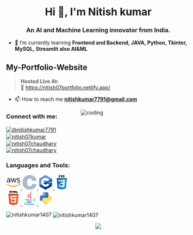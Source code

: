 

<h1 align="center">Hi 👋, I'm Nitish kumar</h1>
<h3 align="center">An AI and Machine Learning innovator from India.</h3>

- 🌱 I’m currently learning **Frontend and Backend, JAVA, Python, Tkinter, MySQL, Streamlit also AI&ML**
## My-Portfolio-Website


> **Hosted Live At:**  
> 🔗 https://nitish07portfolio.netlify.app/

- 📫 How to reach me **nitishkumar7791@gmail.com**

<img align="right" alt="coding" width=300 height="200" src="https://easy-peasy.ai/cdn-cgi/image/quality=80,format=auto,width=700/https://media.easy-peasy.ai/646a1bbc-07b2-4ade-bdb2-ce06f45de39e/1e58beda-b88b-4d15-a57a-9803028d235a.png">

<h3 align="left">Connect with me:</h3>
<p align="left">
<a href="https://twitter.com/@nitishkumar7791" target="blank"><img align="center" src="https://raw.githubusercontent.com/rahuldkjain/github-profile-readme-generator/master/src/images/icons/Social/twitter.svg" alt="@nitishkumar7791" height="30" width="40" /></a>
<a href="https://linkedin.com/in/nitish07kumar" target="blank"><img align="center" src="https://raw.githubusercontent.com/rahuldkjain/github-profile-readme-generator/master/src/images/icons/Social/linked-in-alt.svg" alt="nitish07kumar" height="30" width="40" /></a>
<a href="https://fb.com/nitish07chaudhary" target="blank"><img align="center" src="https://raw.githubusercontent.com/rahuldkjain/github-profile-readme-generator/master/src/images/icons/Social/facebook.svg" alt="nitish07chaudhary" height="30" width="40" /></a>
<a href="https://instagram.com/nitish07chaudhary" target="blank"><img align="center" src="https://raw.githubusercontent.com/rahuldkjain/github-profile-readme-generator/master/src/images/icons/Social/instagram.svg" alt="nitish07chaudhary" height="30" width="40" /></a>
</p>

<h3 align="left">Languages and Tools:</h3>
<p align="left"> <a href="https://aws.amazon.com" target="_blank" rel="noreferrer"> <img src="https://raw.githubusercontent.com/devicons/devicon/master/icons/amazonwebservices/amazonwebservices-original-wordmark.svg" alt="aws" width="40" height="40"/> </a> <a href="https://www.cprogramming.com/" target="_blank" rel="noreferrer"> <img src="https://raw.githubusercontent.com/devicons/devicon/master/icons/c/c-original.svg" alt="c" width="40" height="40"/> </a> <a href="https://www.w3schools.com/cpp/" target="_blank" rel="noreferrer"> <img src="https://raw.githubusercontent.com/devicons/devicon/master/icons/cplusplus/cplusplus-original.svg" alt="cplusplus" width="40" height="40"/> </a> <a href="https://www.w3schools.com/css/" target="_blank" rel="noreferrer"> <img src="https://raw.githubusercontent.com/devicons/devicon/master/icons/css3/css3-original-wordmark.svg" alt="css3" width="40" height="40"/> </a> <a href="https://www.w3.org/html/" target="_blank" rel="noreferrer"> <img src="https://raw.githubusercontent.com/devicons/devicon/master/icons/html5/html5-original-wordmark.svg" alt="html5" width="40" height="40"/> </a> <a href="https://www.java.com" target="_blank" rel="noreferrer"> <img src="https://raw.githubusercontent.com/devicons/devicon/master/icons/java/java-original.svg" alt="java" width="40" height="40"/> </a> <a href="https://www.python.org" target="_blank" rel="noreferrer"> <img src="https://raw.githubusercontent.com/devicons/devicon/master/icons/python/python-original.svg" alt="python" width="40" height="40"/> </a> </p>

<p><img align="left" src="https://github-readme-stats.vercel.app/api/top-langs?username=nitishkumar1407&show_icons=true&locale=en&layout=compact" alt="nitishkumar1407" /></p>

<p>&nbsp;<img align="center" src="https://github-readme-stats.vercel.app/api?username=nitishkumar1407&show_icons=true&locale=en" alt="nitishkumar1407" /></p>

<p align="center">
  <img src="https://github-readme-streak-stats.herokuapp.com/?user=nitishkumar1407& alt="GitHub Streak Stats" />
</p>

